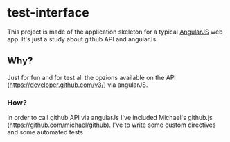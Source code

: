 # test-interface

This project is made of the application skeleton for a typical [AngularJS](http://angularjs.org/) web app.
It's just a study about github API and angularJs.

## Why?

Just for fun and for test all the opzions available on the API (https://developer.github.com/v3/) via angularJS.

### How?

In order to call github API via angularJs I've included Michael's github.js (https://github.com/michael/github).
I've to write some custom directives and some automated tests


